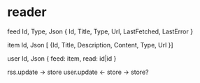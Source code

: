 reader
======

feed
Id, Type, Json { Id, Title, Type, Url, LastFetched, LastError }

item
Id, Json [ {Id, Title, Description, Content, Type, Url }]

user
Id, Json { feed: item, read: id|id }

rss.update -> store
user.update <- store -> store?